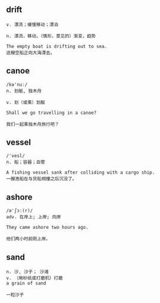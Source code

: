 ## drift
```
v. 漂流；缓慢移动；漂泊

n. 漂流，移动，（情形，意见的）渐变，趋势

The empty boat is drifting out to sea.
这艘空船正向大海漂去。
```

## canoe
```
/kə'nuː/
n. 划艇, 独木舟

v. 划（或乘）划艇

Shall we go travelling in a canoe?

我们一起乘独木舟旅行吧？
```

## vessel
```
/'vesl/
n. 船；容器；血管

A fishing vessel sank after colliding with a cargo ship.
一艘渔船在与货船相撞之后沉没了。
```

## ashore
```
/ə'ʃɔː(r)/
adv. 在岸上; 上岸; 向岸

They came ashore two hours ago.

他们两小时前刚上岸。
```
## sand
```
n. 沙, 沙子； 沙滩
v. （用砂纸或打磨机）打磨
a grain of sand

一粒沙子
```